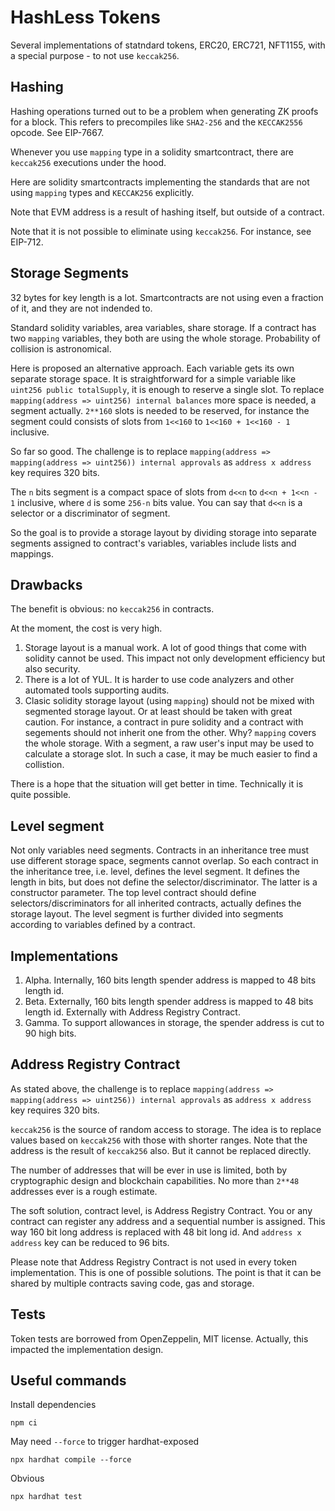 # HashLess Tokens

Several implementations of statndard tokens, ERC20, ERC721, NFT1155, 
with a special purpose - to not use `keccak256`.

## Hashing

Hashing operations turned out to be a problem when generating ZK proofs for a block.
This refers to precompiles like `SHA2-256` and the `KECCAK2556` opcode.
See EIP-7667.

Whenever you use `mapping` type in a solidity smartcontract,
there are `keccak256` executions under the hood.

Here are solidity smartcontracts implementing the standards 
that are not using `mapping` types and `KECCAK256` explicitly.

Note that EVM address is a result of hashing itself,
but outside of a contract.

Note that it is not possible to eliminate using `keccak256`.
For instance, see EIP-712.

## Storage Segments

32 bytes for key length is a lot.
Smartcontracts are not using even a fraction of it,
and they are not indended to.

Standard solidity variables, area variables, share storage.
If a contract has two `mapping` variables,
they both are using the whole storage.
Probability of collision is astronomical.

Here is proposed an alternative approach.
Each variable gets its own separate storage space.
It is straightforward for a simple variable like
`uint256 public totalSupply`,
it is enough to reserve a single slot.
To replace `mapping(address => uint256) internal balances`
more space is needed, a segment actually.
`2**160` slots is needed to be reserved,
for instance the segment could consists of slots
from `1<<160` to `1<<160 + 1<<160 - 1` inclusive.

So far so good.
The challenge is to replace `mapping(address => mapping(address => uint256)) internal approvals`
as `address x address` key requires 320 bits.

The `n` bits segment is a compact space of slots
from `d<<n` to `d<<n + 1<<n - 1` inclusive,
where `d` is some `256-n` bits value.
You can say that `d<<n` is a selector or a discriminator
of segment.

So the goal is to provide a storage layout
by dividing storage into separate segments
assigned to contract's variables,
variables include lists and mappings.

## Drawbacks

The benefit is obvious: no `keccak256` in contracts.

At the moment, the cost is very high.

1. Storage layout is a manual work.
A lot of good things that come with solidity cannot be used.
This impact not only development efficiency
but also security.
2. There is a lot of YUL.
It is harder to use code analyzers and other automated tools
supporting audits.
3. Clasic solidity storage layout (using `mapping`) should not be mixed
with segmented storage layout.
Or at least should be taken with great caution.
For instance, a contract in pure solidity and a contract with segements
should not inherit one from the other. Why?
`mapping` covers the whole storage. 
With a segment, a raw user's input may be used to calculate a storage slot.
In such a case, it may be much easier to find a collistion.

There is a hope that the situation will get better in time.
Technically it is quite possible.

## Level segment

Not only variables need segments.
Contracts in an inheritance tree must use different storage space,
segments cannot overlap.
So each contract in the inheritance tree, i.e. level,
defines the level segment.
It defines the length in bits, but does not define the selector/discriminator.
The latter is a constructor parameter.
The top level contract should define selectors/discriminators for
all inherited contracts, actually defines the storage layout.
The level segment is further divided into segments according to variables
defined by a contract.

## Implementations

1. Alpha. Internally, 160 bits length spender address is mapped to 48 bits length id. 
2. Beta. Externally, 160 bits length spender address is mapped to 48 bits length id.
Externally with Address Registry Contract.
3. Gamma. To support allowances in storage, the spender address is cut to 90 high bits.

## Address Registry Contract

As stated above,
the challenge is to replace `mapping(address => mapping(address => uint256)) internal approvals`
as `address x address` key requires 320 bits.

`keccak256` is the source of random access to storage.
The idea is to replace values based on `keccak256` with
those with shorter ranges. Note that the address is
the result of `keccak256` also. But it cannot be replaced directly.

The number of addresses that will be ever in use is limited,
both by cryptographic design and blockchain capabilities.
No more than `2**48` addresses ever is a rough estimate.

The soft solution, contract level, is Address Registry Contract.
You or any contract can register any address
and a sequential number is assigned.
This way 160 bit long address is replaced with 48 bit long id.
And `address x address` key can be reduced to 96 bits.

Please note that Address Registry Contract 
is not used in every token implementation.
This is one of possible solutions.
The point is that it can be shared by multiple contracts
saving code, gas and storage.

## Tests

Token tests are borrowed from OpenZeppelin, MIT license. 
Actually, this impacted the implementation design.

## Useful commands

Install dependencies
```shell
npm ci
```

May need `--force` to trigger hardhat-exposed
```shell
npx hardhat compile --force
```

Obvious
```shell
npx hardhat test
```
